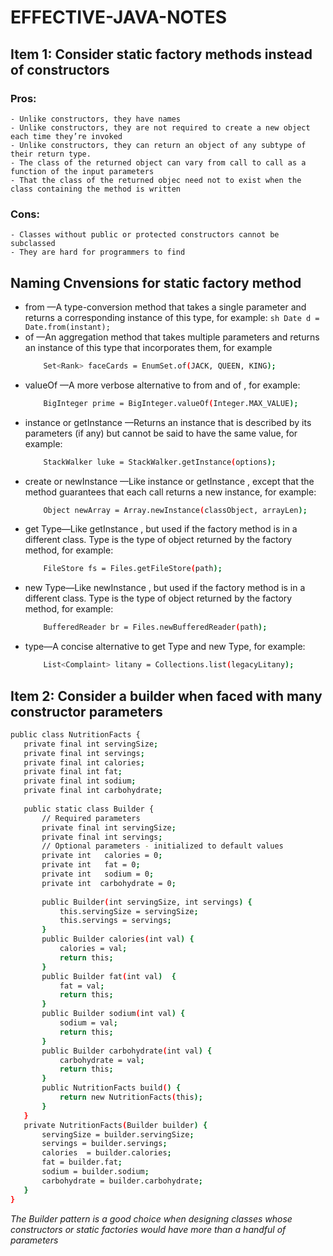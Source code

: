 # EFFECTIVE-JAVA-NOTES

## Item 1: Consider static factory methods instead of constructors

### Pros: 
    - Unlike constructors, they have names
    - Unlike constructors, they are not required to create a new object each time they’re invoked
    - Unlike constructors, they can return an object of any subtype of their return type.
    - The class of the returned object can vary from call to call as a function of the input parameters
    - That the class of the returned objec need not to exist when the class containing the method is written

### Cons: 
    - Classes without public or protected constructors cannot be subclassed
    - They are hard for programmers to find

## Naming Cnvensions for static factory method 
- from —A type-conversion method that takes a single parameter and returns a corresponding instance of this type, for example:
        ```sh
        Date d = Date.from(instant);
        ```
- of —An aggregation method that takes multiple parameters and returns an instance of this type that incorporates them, for example
    ```sh
        Set<Rank> faceCards = EnumSet.of(JACK, QUEEN, KING);
    ```
- valueOf —A more verbose alternative to from and of , for example:
    ```sh
        BigInteger prime = BigInteger.valueOf(Integer.MAX_VALUE);
    ```
- instance or getInstance —Returns an instance that is described by its parameters (if any) but cannot be said to have the same value, for example:
    ```sh
        StackWalker luke = StackWalker.getInstance(options);
    ```
- create or newInstance —Like instance or getInstance , except that the method guarantees that each call returns a new instance, for example:
    ```sh
        Object newArray = Array.newInstance(classObject, arrayLen);
    ```
- get Type—Like getInstance , but used if the factory method is in a different class. Type is the type of object returned by the factory method, for example:
    ```sh
        FileStore fs = Files.getFileStore(path);
    ```
- new Type—Like newInstance , but used if the factory method is in a different class. Type is the type of object returned by the factory method, for example:
    ```sh
        BufferedReader br = Files.newBufferedReader(path);
    ```
- type—A concise alternative to get Type and new Type, for example:
    ```sh
        List<Complaint> litany = Collections.list(legacyLitany);
    ```

## Item 2: Consider a builder when faced with many constructor parameters
 ```sh
public class NutritionFacts {
    private final int servingSize;
    private final int servings;
    private final int calories;
    private final int fat;
    private final int sodium;
    private final int carbohydrate;
    
    public static class Builder {
        // Required parameters
        private final int servingSize;
        private final int servings;
        // Optional parameters - initialized to default values
        private int   calories = 0;
        private int   fat = 0;
        private int   sodium = 0;
        private int  carbohydrate = 0;
        
        public Builder(int servingSize, int servings) {
            this.servingSize = servingSize;
            this.servings = servings;
        }
        public Builder calories(int val) { 
            calories = val;
            return this;
        }
        public Builder fat(int val)  { 
            fat = val;
            return this;
        }
        public Builder sodium(int val) { 
            sodium = val;
            return this;
        }
        public Builder carbohydrate(int val) { 
            carbohydrate = val; 
            return this;
        }
        public NutritionFacts build() {
            return new NutritionFacts(this);
        }
    }
    private NutritionFacts(Builder builder) {
        servingSize = builder.servingSize;
        servings = builder.servings;
        calories  = builder.calories;
        fat = builder.fat;
        sodium = builder.sodium;
        carbohydrate = builder.carbohydrate;
    }
}
```
_The Builder pattern is a good choice when designing classes whose constructors or static factories would have more than a handful of parameters_


